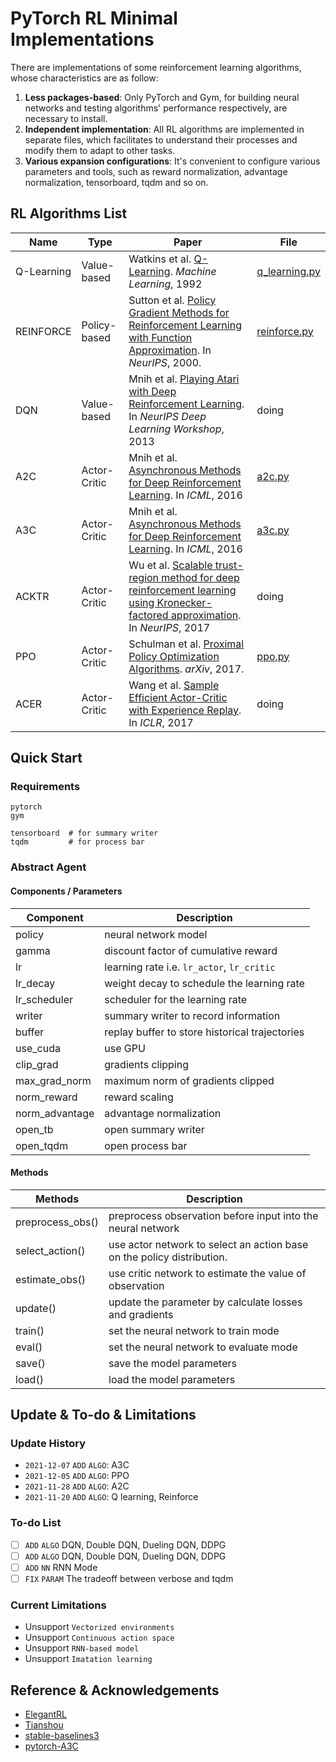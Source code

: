 # PyTorch RL Minimal Implementations

There are implementations of some reinforcement learning algorithms, whose characteristics are as follow:

1. **Less packages-based**:  Only PyTorch and Gym, for building neural networks and testing algorithms' performance respectively,  are necessary to install.
2. **Independent implementation**: All RL algorithms are implemented in separate files, which facilitates to understand their processes and modify them to adapt to other tasks.
3. **Various expansion configurations**: It's convenient to configure various parameters and tools, such as reward normalization, advantage normalization, tensorboard, tqdm and so on.

## RL Algorithms List

| Name       | Type         | Paper                                                        | File                           |
| ---------- | ------------ | ------------------------------------------------------------ | ------------------------------ |
| Q-Learning | Value-based  | Watkins et al. [Q-Learning](https://link.springer.com/content/pdf/10.1007/BF00992698.pdf). *Machine Learning*, 1992 | [q_learning.py](q_learning.py) |
| REINFORCE  | Policy-based | Sutton et al. [Policy Gradient Methods for Reinforcement Learning with Function Approximation](https://proceedings.neurips.cc/paper/1999/file/464d828b85b0bed98e80ade0a5c43b0f-Paper.pdf). In *NeurIPS*, 2000. | [reinforce.py](reinforce.py)   |
| DQN        | Value-based  | Mnih et al. [Playing Atari with Deep Reinforcement Learning](https://www.cs.toronto.edu/~vmnih/docs/dqn.pdf). In *NeurIPS Deep Learning Workshop*, 2013 | doing                          |
| A2C        | Actor-Critic | Mnih et al. [Asynchronous Methods for Deep Reinforcement Learning](https://arxiv.org/abs/1602.01783). In *ICML*, 2016 | [a2c.py](a2c.py)               |
| A3C        | Actor-Critic | Mnih et al. [Asynchronous Methods for Deep Reinforcement Learning](https://arxiv.org/abs/1602.01783). In *ICML*, 2016 | [a3c.py](a3c.py)               |
| ACKTR      | Actor-Critic | Wu et al. [Scalable trust-region method for deep reinforcement learning using Kronecker-factored approximation](https://proceedings.neurips.cc/paper/2017/file/361440528766bbaaaa1901845cf4152b-Paper.pdf). In *NeurIPS*, 2017 | doing                          |
| PPO        | Actor-Critic | Schulman et al. [Proximal Policy Optimization Algorithms](https://arxiv.org/abs/1707.06347). *arXiv*, 2017. | [ppo.py](ppo.py)               |
| ACER       | Actor-Critic | Wang et al. [Sample Efficient Actor-Critic with Experience Replay](https://arxiv.org/abs/1611.01224). In *ICLR*, 2017 | doing                          |

## Quick Start

### Requirements

```shell
pytorch
gym

tensorboard  # for summary writer
tqdm         # for process bar
```

### Abstract Agent

#### Components / Parameters

| Component      | Description                                    |
| -------------- | ---------------------------------------------- |
| policy         | neural network model                           |
| gamma          | discount factor of cumulative reward           |
| lr             | learning rate i.e. `lr_actor`, `lr_critic`     |
| lr_decay       | weight decay to schedule the learning rate     |
| lr_scheduler   | scheduler for the learning rate                |
| writer         | summary writer to record information           |
| buffer         | replay buffer to store historical trajectories |
| use_cuda       | use GPU                                        |
| clip_grad      | gradients clipping                             |
| max_grad_norm  | maximum norm of gradients clipped              |
| norm_reward    | reward scaling                                 |
| norm_advantage | advantage normalization                        |
| open_tb        | open summary writer                            |
| open_tqdm      | open process bar                               |

#### Methods

| Methods          | Description                                                  |
| ---------------- | ------------------------------------------------------------ |
| preprocess_obs() | preprocess observation before input into the neural network  |
| select_action()  | use actor network to select an action base on the policy distribution. |
| estimate_obs()   | use critic network to estimate the value of observation      |
| update()         | update the parameter by calculate losses and gradients       |
| train()          | set the neural network to train mode                         |
| eval()           | set the neural network to evaluate mode                      |
| save()           | save the model parameters                                    |
| load()           | load the model parameters                                    |

## Update &  To-do & Limitations

### Update History

- `2021-12-07` `ADD` `ALGO`: A3C
- `2021-12-05` `ADD` `ALGO`: PPO
- `2021-11-28` `ADD` `ALGO`: A2C
- `2021-11-20` `ADD` `ALGO`: Q learning, Reinforce

### To-do List

- [ ] `ADD` `ALGO` DQN, Double DQN, Dueling DQN, DDPG
- [ ] `ADD` `ALGO` DQN, Double DQN, Dueling DQN, DDPG
- [ ] `ADD` `NN` RNN Mode
- [ ] `FIX` `PARAM` The tradeoff between verbose and tqdm

### Current Limitations

- Unsupport `Vectorized environments`
- Unsupport `Continuous action space`
- Unsupport `RNN-based model`
- Unsupport `Imatation learning`

## Reference & Acknowledgements

- [ElegantRL](https://github.com/AI4Finance-Foundation/ElegantRL)
- [Tianshou](https://github.com/thu-ml/tianshou)
- [stable-baselines3](https://github.com/DLR-RM/stable-baselines3)
- [pytorch-A3C](https://github.com/MorvanZhou/pytorch-A3C)
